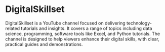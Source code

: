 # DigitalSkillset
DigitalSkillset is a YouTube channel focused on delivering technology-related tutorials and insights. It covers a range of topics including data science, programming, software tools like Excel, and Python tutorials. The channel is designed to help viewers enhance their digital skills, with clear, practical guides and demonstrations.
